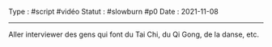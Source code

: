 Type : #script #vidéo 
Statut : #slowburn #p0
Date : 2021-11-08
***

Aller interviewer des gens qui font du Tai Chi, du Qi Gong, de la danse, etc. 